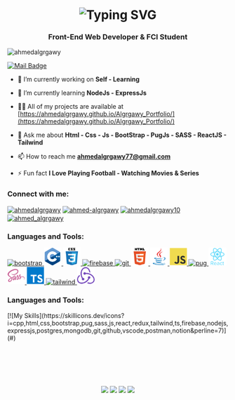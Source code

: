 <h1 align="center">
 <img src="https://readme-typing-svg.herokuapp.com?font=Fira+Code&pause=1000&color=16F70C&center=true&vCenter=true&width=435&lines=Hello%2C+I'm+Ahmed+Algrgawy;You+Can+Call+Me+Greg" alt="Typing SVG" />
</h1>
<h3 align="center">Front-End Web Developer & FCI Student</h3>

<p align="left"> <img src="https://komarev.com/ghpvc/?username=ahmedalgrgawy&label=Profile%20views&color=0e75b6&style=flat" alt="ahmedalgrgawy" /> </p>

 [![Mail Badge](https://img.shields.io/badge/-ahmedalgrgawy-c0392b?style=flat&labelColor=c0392b&logo=gmail&logoColor=white)](mailto:ahmedalgrgawy77@gmail.com) 

- 🔭 I’m currently working on **Self - Learning**

- 🌱 I’m currently learning **NodeJs - ExpressJs**

- 👨‍💻 All of my projects are available at [https://ahmedalgrgawy.github.io/Algrgawy_Portfolio/](https://ahmedalgrgawy.github.io/Algrgawy_Portfolio/)

- 💬 Ask me about **Html - Css - Js - BootStrap - PugJs - SASS - ReactJS - Tailwind**

- 📫 How to reach me **ahmedalgrgawy77@gmail.com**

- ⚡ Fun fact **I Love Playing Football - Watching Movies & Series**

<h3 align="left">Connect with me:</h3>
<div align="left">
<a href="https://twitter.com/ahmedalgrgawy" target="blank"><img align="center" src="https://raw.githubusercontent.com/rahuldkjain/github-profile-readme-generator/master/src/images/icons/Social/twitter.svg" alt="ahmedalgrgawy" height="30" width="40" /></a>
<a href="https://linkedin.com/in/ahmed-algrgawy" target="blank"><img align="center" src="https://raw.githubusercontent.com/rahuldkjain/github-profile-readme-generator/master/src/images/icons/Social/linked-in-alt.svg" alt="ahmed-algrgawy" height="30" width="40" /></a>
<a href="https://fb.com/ahmedalgrgawy10" target="blank"><img align="center" src="https://raw.githubusercontent.com/rahuldkjain/github-profile-readme-generator/master/src/images/icons/Social/facebook.svg" alt="ahmedalgrgawy10" height="30" width="40" /></a>
<a href="https://instagram.com/ahmed_algrgawy" target="blank"><img align="center" src="https://raw.githubusercontent.com/rahuldkjain/github-profile-readme-generator/master/src/images/icons/Social/instagram.svg" alt="ahmed_algrgawy" height="30" width="40" /></a>
</div>

<h3 align="left">Languages and Tools:</h3>
<div align="left"> <a href="https://getbootstrap.com" target="_blank" rel="noreferrer"> <img src="https://www.logo.wine/a/logo/Bootstrap_(front-end_framework)/Bootstrap_(front-end_framework)-Logo.wine.svg" alt="bootstrap" width="40" height="40"/> </a> <a href="https://www.w3schools.com/cpp/" target="_blank" rel="noreferrer"> <img src="https://raw.githubusercontent.com/devicons/devicon/master/icons/cplusplus/cplusplus-original.svg" alt="cplusplus" width="40" height="40"/> </a> <a href="https://www.w3schools.com/css/" target="_blank" rel="noreferrer"> <img src="https://raw.githubusercontent.com/devicons/devicon/master/icons/css3/css3-original-wordmark.svg" alt="css3" width="40" height="40"/> </a> <a href="https://firebase.google.com/" target="_blank" rel="noreferrer"> <img src="https://www.vectorlogo.zone/logos/firebase/firebase-icon.svg" alt="firebase" width="40" height="40"/> </a> <a href="https://git-scm.com/" target="_blank" rel="noreferrer"> <img src="https://www.vectorlogo.zone/logos/git-scm/git-scm-icon.svg" alt="git" width="40" height="40"/> </a> <a href="https://www.w3.org/html/" target="_blank" rel="noreferrer"> <img src="https://raw.githubusercontent.com/devicons/devicon/master/icons/html5/html5-original-wordmark.svg" alt="html5" width="40" height="40"/> </a> <a href="https://www.java.com" target="_blank" rel="noreferrer"> <img src="https://raw.githubusercontent.com/devicons/devicon/master/icons/java/java-original.svg" alt="java" width="40" height="40"/> </a> <a href="https://developer.mozilla.org/en-US/docs/Web/JavaScript" target="_blank" rel="noreferrer"> <img src="https://raw.githubusercontent.com/devicons/devicon/master/icons/javascript/javascript-original.svg" alt="javascript" width="40" height="40"/> </a> <a href="https://pugjs.org" target="_blank" rel="noreferrer"> <img src="https://cdn.worldvectorlogo.com/logos/pug.svg" alt="pug" width="40" height="40"/> </a> <a href="https://reactjs.org/" target="_blank" rel="noreferrer"> <img src="https://raw.githubusercontent.com/devicons/devicon/master/icons/react/react-original-wordmark.svg" alt="react" width="40" height="40"/> </a> <a href="https://sass-lang.com" target="_blank" rel="noreferrer"> <img src="https://raw.githubusercontent.com/devicons/devicon/master/icons/sass/sass-original.svg" alt="sass" width="40" height="40"/> </a> <a href="https://www.typescriptlang.org/" target="_blank" rel="noreferrer"> <img src="https://raw.githubusercontent.com/devicons/devicon/master/icons/typescript/typescript-original.svg" alt="typescript" width="40" height="40"/> </a> <a href="https://tailwindcss.com/" target="_blank" rel="noreferrer"> <img src="https://www.vectorlogo.zone/logos/tailwindcss/tailwindcss-icon.svg" alt="tailwind" width="40" height="40"/> </a> 
<a href="https://redux.js.org" target="_blank" rel="noreferrer"> <img src="https://raw.githubusercontent.com/devicons/devicon/master/icons/redux/redux-original.svg" alt="redux" width="40" height="40"/> </a>
</div>

<h3 align="left">Languages and Tools:</h3>
<div align="left">
 [![My Skills](https://skillicons.dev/icons?i=cpp,html,css,bootstrap,pug,sass,js,react,redux,tailwind,ts,firebase,nodejs,expressjs,postgres,mongodb,git,github,vscode,postman,notion&perline=7)](#)
</div>

<br/>
<br/>
<br/>


<div align="center" style="margin-top: 50px">
  <img src="http://github-profile-summary-cards.vercel.app/api/cards/repos-per-language?username=ahmedalgrgawy&theme=aura_dark" />
  <img src="http://github-profile-summary-cards.vercel.app/api/cards/most-commit-language?username=ahmedalgrgawy&theme=aura_dark" />
  <img src="http://github-profile-summary-cards.vercel.app/api/cards/stats?username=ahmedalgrgawy&theme=aura_dark" />
  <img src="http://github-profile-summary-cards.vercel.app/api/cards/productive-time?username=ahmedalgrgawy&theme=aura_dark&utcOffset=5.3" />
</div>
